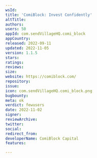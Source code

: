```yaml
---
wsId: 
title: 'ComiBlock: Invest Confidently'
altTitle: 
authors: 
users: 50
appId: com.sendVillageHQ.comi_block
appCountry: 
released: 2022-09-11
updated: 2022-11-05
version: 1.1.5
stars: 
ratings: 
reviews: 
size: 
website: https://comiblock.com/
repository: 
issue: 
icon: com.sendVillageHQ.comi_block.png
bugbounty: 
meta: ok
verdict: fewusers
date: 2022-11-02
signer: 
reviewArchive: 
twitter: 
social: 
redirect_from: 
developerName: ComiBlock Capital
features: 

---
```


